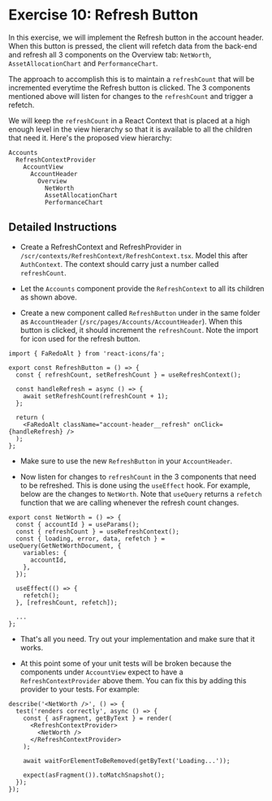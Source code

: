 # Exercise 10: Refresh Button

In this exercise, we will implement the Refresh button in the account header.
When this button is pressed, the client will refetch data from the back-end and
refresh all 3 components on the Overview tab: `NetWorth`, `AssetAllocationChart`
and `PerformanceChart`.

The approach to accomplish this is to maintain a `refreshCount` that will be
incremented everytime the Refresh button is clicked. The 3 components mentioned
above will listen for changes to the `refreshCount` and trigger a refetch.

We will keep the `refreshCount` in a React Context that is placed at a high
enough level in the view hierarchy so that it is available to all the children
that need it. Here's the proposed view hierarchy:

```text
Accounts
  RefreshContextProvider
    AccountView
      AccountHeader
        Overview
          NetWorth
          AssetAllocationChart
          PerformanceChart
```

## Detailed Instructions

- Create a RefreshContext and RefreshProvider in
  `/scr/contexts/RefreshContext/RefreshContext.tsx`. Model this after
  `AuthContext`. The context should carry just a number called `refreshCount`.

- Let the `Accounts` component provide the `RefreshContext` to all its children
  as shown above.

- Create a new component called `RefreshButton` under in the same folder as
  `AccountHeader` (`/src/pages/Accounts/AccountHeader`). When this button is
  clicked, it should increment the `refreshCount`. Note the import for icon used
  for the refresh button.

```tsx
import { FaRedoAlt } from 'react-icons/fa';

export const RefreshButton = () => {
  const { refreshCount, setRefreshCount } = useRefreshContext();

  const handleRefresh = async () => {
    await setRefreshCount(refreshCount + 1);
  };

  return (
    <FaRedoAlt className="account-header__refresh" onClick={handleRefresh} />
  );
};
```

- Make sure to use the new `RefreshButton` in your `AccountHeader`.

- Now listen for changes to `refreshCount` in the 3 components that need to be
  refreshed. This is done using the `useEffect` hook. For example, below are the
  changes to `NetWorth`. Note that `useQuery` returns a `refetch` function that
  we are calling whenever the refresh count changes.

```tsx
export const NetWorth = () => {
  const { accountId } = useParams();
  const { refreshCount } = useRefreshContext();
  const { loading, error, data, refetch } = useQuery(GetNetWorthDocument, {
    variables: {
      accountId,
    },
  });

  useEffect(() => {
    refetch();
  }, [refreshCount, refetch]);

  ...
};
```

- That's all you need. Try out your implementation and make sure that it works.

- At this point some of your unit tests will be broken because the components
  under `AccountView` expect to have a `RefreshContextProvider` above them. You
  can fix this by adding this provider to your tests. For example:

```tsx
describe('<NetWorth />', () => {
  test('renders correctly', async () => {
    const { asFragment, getByText } = render(
      <RefreshContextProvider>
        <NetWorth />
      </RefreshContextProvider>
    );

    await waitForElementToBeRemoved(getByText('Loading...'));

    expect(asFragment()).toMatchSnapshot();
  });
});
```
